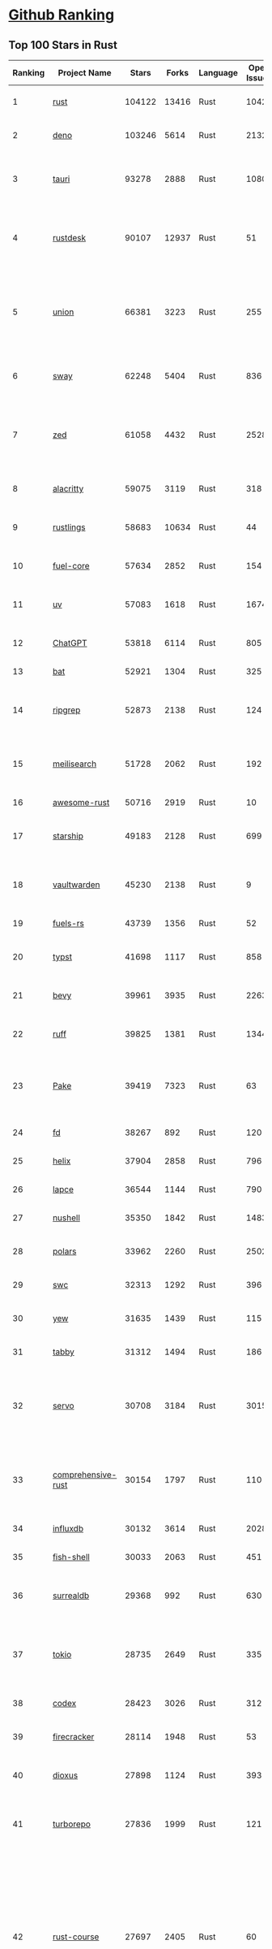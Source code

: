 [Github Ranking](../README.md)
==========

## Top 100 Stars in Rust

| Ranking | Project Name | Stars | Forks | Language | Open Issues | Description | Last Commit |
| ------- | ------------ | ----- | ----- | -------- | ----------- | ----------- | ----------- |
| 1 | [rust](https://github.com/rust-lang/rust) | 104122 | 13416 | Rust | 10424 | Empowering everyone to build reliable and efficient software. | 2025-06-07T18:28:17Z |
| 2 | [deno](https://github.com/denoland/deno) | 103246 | 5614 | Rust | 2132 | A modern runtime for JavaScript and TypeScript. | 2025-06-07T03:17:03Z |
| 3 | [tauri](https://github.com/tauri-apps/tauri) | 93278 | 2888 | Rust | 1080 | Build smaller, faster, and more secure desktop and mobile applications with a web frontend. | 2025-06-07T17:14:00Z |
| 4 | [rustdesk](https://github.com/rustdesk/rustdesk) | 90107 | 12937 | Rust | 51 | An open-source remote desktop application designed for self-hosting, as an alternative to TeamViewer. | 2025-06-07T11:21:42Z |
| 5 | [union](https://github.com/unionlabs/union) | 66381 | 3223 | Rust | 255 | The trust-minimized, zero-knowledge bridging protocol, designed for censorship resistance, extremely high security, and usage in decentralized finance. | 2025-06-06T16:49:35Z |
| 6 | [sway](https://github.com/FuelLabs/sway) | 62248 | 5404 | Rust | 836 | 🌴 Empowering everyone to build reliable and efficient smart contracts. | 2025-06-07T16:14:06Z |
| 7 | [zed](https://github.com/zed-industries/zed) | 61058 | 4432 | Rust | 2528 | Code at the speed of thought – Zed is a high-performance, multiplayer code editor from the creators of Atom and Tree-sitter. | 2025-06-07T19:02:21Z |
| 8 | [alacritty](https://github.com/alacritty/alacritty) | 59075 | 3119 | Rust | 318 | A cross-platform, OpenGL terminal emulator. | 2025-05-31T01:29:24Z |
| 9 | [rustlings](https://github.com/rust-lang/rustlings) | 58683 | 10634 | Rust | 44 | :crab: Small exercises to get you used to reading and writing Rust code! | 2025-06-03T08:32:01Z |
| 10 | [fuel-core](https://github.com/FuelLabs/fuel-core) | 57634 | 2852 | Rust | 154 | Rust full node implementation of the Fuel v2 protocol. | 2025-06-06T07:21:55Z |
| 11 | [uv](https://github.com/astral-sh/uv) | 57083 | 1618 | Rust | 1674 | An extremely fast Python package and project manager, written in Rust. | 2025-06-07T12:02:44Z |
| 12 | [ChatGPT](https://github.com/lencx/ChatGPT) | 53818 | 6114 | Rust | 805 | 🔮 ChatGPT Desktop Application (Mac, Windows and Linux) | 2024-08-29T17:58:11Z |
| 13 | [bat](https://github.com/sharkdp/bat) | 52921 | 1304 | Rust | 325 | A cat(1) clone with wings. | 2025-06-02T16:50:38Z |
| 14 | [ripgrep](https://github.com/BurntSushi/ripgrep) | 52873 | 2138 | Rust | 124 | ripgrep recursively searches directories for a regex pattern while respecting your gitignore | 2025-05-30T12:30:52Z |
| 15 | [meilisearch](https://github.com/meilisearch/meilisearch) | 51728 | 2062 | Rust | 192 | A lightning-fast search engine API bringing AI-powered hybrid search to your sites and applications. | 2025-06-06T10:33:06Z |
| 16 | [awesome-rust](https://github.com/rust-unofficial/awesome-rust) | 50716 | 2919 | Rust | 10 | A curated list of Rust code and resources. | 2025-06-01T17:41:02Z |
| 17 | [starship](https://github.com/starship/starship) | 49183 | 2128 | Rust | 699 | ☄🌌️  The minimal, blazing-fast, and infinitely customizable prompt for any shell! | 2025-06-07T11:25:27Z |
| 18 | [vaultwarden](https://github.com/dani-garcia/vaultwarden) | 45230 | 2138 | Rust | 9 | Unofficial Bitwarden compatible server written in Rust, formerly known as bitwarden_rs | 2025-06-02T19:47:12Z |
| 19 | [fuels-rs](https://github.com/FuelLabs/fuels-rs) | 43739 | 1356 | Rust | 52 | Fuel Network Rust SDK | 2025-06-06T20:58:59Z |
| 20 | [typst](https://github.com/typst/typst) | 41698 | 1117 | Rust | 858 | A new markup-based typesetting system that is powerful and easy to learn. | 2025-06-07T05:27:58Z |
| 21 | [bevy](https://github.com/bevyengine/bevy) | 39961 | 3935 | Rust | 2263 | A refreshingly simple data-driven game engine built in Rust | 2025-06-06T22:37:25Z |
| 22 | [ruff](https://github.com/astral-sh/ruff) | 39825 | 1381 | Rust | 1344 | An extremely fast Python linter and code formatter, written in Rust. | 2025-06-07T18:39:12Z |
| 23 | [Pake](https://github.com/tw93/Pake) | 39419 | 7323 | Rust | 63 | 🤱🏻 Turn any webpage into a desktop app with Rust.  🤱🏻 利用 Rust 轻松构建轻量级多端桌面应用 | 2025-03-25T12:35:16Z |
| 24 | [fd](https://github.com/sharkdp/fd) | 38267 | 892 | Rust | 120 | A simple, fast and user-friendly alternative to 'find' | 2025-06-02T06:34:50Z |
| 25 | [helix](https://github.com/helix-editor/helix) | 37904 | 2858 | Rust | 796 | A post-modern modal text editor. | 2025-06-07T02:57:22Z |
| 26 | [lapce](https://github.com/lapce/lapce) | 36544 | 1144 | Rust | 790 | Lightning-fast and Powerful Code Editor written in Rust | 2025-06-07T00:50:35Z |
| 27 | [nushell](https://github.com/nushell/nushell) | 35350 | 1842 | Rust | 1483 | A new type of shell | 2025-06-07T16:46:02Z |
| 28 | [polars](https://github.com/pola-rs/polars) | 33962 | 2260 | Rust | 2502 | Dataframes powered by a multithreaded, vectorized query engine, written in Rust | 2025-06-07T10:30:17Z |
| 29 | [swc](https://github.com/swc-project/swc) | 32313 | 1292 | Rust | 396 | Rust-based platform for the Web | 2025-06-06T18:40:59Z |
| 30 | [yew](https://github.com/yewstack/yew) | 31635 | 1439 | Rust | 115 | Rust / Wasm framework for creating reliable and efficient web applications | 2025-06-01T03:26:00Z |
| 31 | [tabby](https://github.com/TabbyML/tabby) | 31312 | 1494 | Rust | 186 | Self-hosted AI coding assistant | 2025-06-05T20:03:20Z |
| 32 | [servo](https://github.com/servo/servo) | 30708 | 3184 | Rust | 3015 | Servo aims to empower developers with a lightweight, high-performance alternative for embedding web technologies in applications. | 2025-06-07T17:25:41Z |
| 33 | [comprehensive-rust](https://github.com/google/comprehensive-rust) | 30154 | 1797 | Rust | 110 | This is the Rust course used by the Android team at Google. It provides you the material to quickly teach Rust. | 2025-06-03T15:58:44Z |
| 34 | [influxdb](https://github.com/influxdata/influxdb) | 30132 | 3614 | Rust | 2028 | Scalable datastore for metrics, events, and real-time analytics | 2025-06-07T02:51:15Z |
| 35 | [fish-shell](https://github.com/fish-shell/fish-shell) | 30033 | 2063 | Rust | 451 | The user-friendly command line shell. | 2025-06-07T15:08:41Z |
| 36 | [surrealdb](https://github.com/surrealdb/surrealdb) | 29368 | 992 | Rust | 630 | A scalable, distributed, collaborative, document-graph database, for the realtime web | 2025-06-07T09:29:37Z |
| 37 | [tokio](https://github.com/tokio-rs/tokio) | 28735 | 2649 | Rust | 335 | A runtime for writing reliable asynchronous applications with Rust. Provides I/O, networking, scheduling, timers, ... | 2025-06-07T11:10:48Z |
| 38 | [codex](https://github.com/openai/codex) | 28423 | 3026 | Rust | 312 | Lightweight coding agent that runs in your terminal | 2025-06-07T07:07:52Z |
| 39 | [firecracker](https://github.com/firecracker-microvm/firecracker) | 28114 | 1948 | Rust | 53 | Secure and fast microVMs for serverless computing. | 2025-06-05T13:49:28Z |
| 40 | [dioxus](https://github.com/DioxusLabs/dioxus) | 27898 | 1124 | Rust | 393 | Fullstack app framework for web, desktop, mobile, and more. | 2025-06-04T13:43:58Z |
| 41 | [turborepo](https://github.com/vercel/turborepo) | 27836 | 1999 | Rust | 121 | Build system optimized for JavaScript and TypeScript, written in Rust | 2025-06-02T19:25:56Z |
| 42 | [rust-course](https://github.com/sunface/rust-course) | 27697 | 2405 | Rust | 60 | “连续八年成为全世界最受喜爱的语言，无 GC 也无需手动内存管理、极高的性能和安全性、过程/OO/函数式编程、优秀的包管理、JS 未来基石" — 工作之余的第二语言来试试 Rust 吧。本书拥有全面且深入的讲解、生动贴切的示例、德芙般丝滑的内容，这可能是目前最用心的 Rust 中文学习教程 / Book  | 2025-05-27T03:47:44Z |
| 43 | [linera-protocol](https://github.com/linera-io/linera-protocol) | 27338 | 1775 | Rust | 456 | Main repository for the Linera protocol | 2025-06-06T19:15:25Z |
| 44 | [zoxide](https://github.com/ajeetdsouza/zoxide) | 26961 | 638 | Rust | 100 | A smarter cd command. Supports all major shells. | 2025-05-30T23:23:54Z |
| 45 | [iced](https://github.com/iced-rs/iced) | 26743 | 1314 | Rust | 314 | A cross-platform GUI library for Rust, inspired by Elm | 2025-06-07T02:50:59Z |
| 46 | [delta](https://github.com/dandavison/delta) | 26381 | 418 | Rust | 267 | A syntax-highlighting pager for git, diff, grep, and blame output | 2025-05-02T15:41:04Z |
| 47 | [just](https://github.com/casey/just) | 25790 | 550 | Rust | 297 | 🤖 Just a command runner | 2025-06-06T19:32:33Z |
| 48 | [yazi](https://github.com/sxyazi/yazi) | 25608 | 549 | Rust | 38 | 💥 Blazing fast terminal file manager written in Rust, based on async I/O. | 2025-06-05T15:18:49Z |
| 49 | [hyperfine](https://github.com/sharkdp/hyperfine) | 25273 | 401 | Rust | 40 | A command-line benchmarking tool | 2025-05-01T02:03:20Z |
| 50 | [Rocket](https://github.com/rwf2/Rocket) | 25181 | 1597 | Rust | 49 | A web framework for Rust. | 2025-05-04T10:05:41Z |
| 51 | [egui](https://github.com/emilk/egui) | 25055 | 1754 | Rust | 785 | egui: an easy-to-use immediate mode GUI in Rust that runs on both web and native | 2025-06-07T17:24:48Z |
| 52 | [zellij](https://github.com/zellij-org/zellij) | 24475 | 749 | Rust | 1130 | A terminal workspace with batteries included | 2025-06-06T19:37:10Z |
| 53 | [pingora](https://github.com/cloudflare/pingora) | 24326 | 1399 | Rust | 137 | A library for building fast, reliable and evolvable network services. | 2025-05-30T19:11:10Z |
| 54 | [sniffnet](https://github.com/GyulyVGC/sniffnet) | 24319 | 756 | Rust | 33 | Comfortably monitor your Internet traffic 🕵️‍♂️ | 2025-06-07T18:56:59Z |
| 55 | [atuin](https://github.com/atuinsh/atuin) | 24185 | 657 | Rust | 327 | ✨ Magical shell history | 2025-06-05T12:28:41Z |
| 56 | [Rust](https://github.com/TheAlgorithms/Rust) | 24072 | 2394 | Rust | 2 |  All Algorithms implemented in Rust  | 2025-06-05T09:25:27Z |
| 57 | [qdrant](https://github.com/qdrant/qdrant) | 24011 | 1649 | Rust | 329 | Qdrant - High-performance, massive-scale Vector Database and Vector Search Engine for the next generation of AI. Also available in the cloud https://cloud.qdrant.io/ | 2025-06-06T15:51:14Z |
| 58 | [exa](https://github.com/ogham/exa) | 23965 | 662 | Rust | 199 | A modern replacement for ‘ls’. | 2024-09-24T15:18:09Z |
| 59 | [czkawka](https://github.com/qarmin/czkawka) | 23896 | 746 | Rust | 464 | Multi functional app to find duplicates, empty folders, similar images etc. | 2025-05-10T10:51:17Z |
| 60 | [tools](https://github.com/rome/tools) | 23631 | 658 | Rust | 86 | Unified developer tools for JavaScript, TypeScript, and the web | 2023-09-04T08:42:49Z |
| 61 | [actix-web](https://github.com/actix/actix-web) | 23032 | 1744 | Rust | 184 | Actix Web is a powerful, pragmatic, and extremely fast web framework for Rust. | 2025-06-02T09:52:40Z |
| 62 | [difftastic](https://github.com/Wilfred/difftastic) | 22353 | 379 | Rust | 206 | a structural diff that understands syntax 🟥🟩 | 2025-06-01T22:48:19Z |
| 63 | [axum](https://github.com/tokio-rs/axum) | 21842 | 1184 | Rust | 49 | Ergonomic and modular web framework built with Tokio, Tower, and Hyper | 2025-06-03T21:16:37Z |
| 64 | [anki](https://github.com/ankitects/anki) | 21833 | 2358 | Rust | 203 | Anki's shared backend and web components, and the Qt frontend | 2025-06-06T07:43:27Z |
| 65 | [fnm](https://github.com/Schniz/fnm) | 21087 | 550 | Rust | 276 | 🚀 Fast and simple Node.js version manager, built in Rust | 2025-06-07T04:39:10Z |
| 66 | [tree-sitter](https://github.com/tree-sitter/tree-sitter) | 20887 | 1857 | Rust | 165 | An incremental parsing system for programming tools | 2025-06-07T18:41:26Z |
| 67 | [sonic](https://github.com/valeriansaliou/sonic) | 20769 | 600 | Rust | 64 | 🦔 Fast, lightweight & schema-less search backend. An alternative to Elasticsearch that runs on a few MBs of RAM. | 2025-01-06T21:19:17Z |
| 68 | [coreutils](https://github.com/uutils/coreutils) | 20705 | 1489 | Rust | 358 | Cross-platform Rust rewrite of the GNU coreutils | 2025-06-07T17:49:08Z |
| 69 | [wezterm](https://github.com/wezterm/wezterm) | 20617 | 928 | Rust | 1190 | A GPU-accelerated cross-platform terminal emulator and multiplexer written by @wez and implemented in Rust | 2025-06-04T13:02:20Z |
| 70 | [chroma](https://github.com/chroma-core/chroma) | 20312 | 1638 | Rust | 304 | the AI-native open-source embedding database | 2025-06-07T08:28:04Z |
| 71 | [hyperswitch](https://github.com/juspay/hyperswitch) | 20218 | 3242 | Rust | 640 | An open source payments switch written in Rust to make payments fast, reliable and affordable | 2025-06-07T18:41:02Z |
| 72 | [RustPython](https://github.com/RustPython/RustPython) | 20130 | 1315 | Rust | 319 | A Python Interpreter written in Rust | 2025-06-06T14:17:34Z |
| 73 | [xi-editor](https://github.com/xi-editor/xi-editor) | 19819 | 702 | Rust | 135 | A modern editor with a backend written in Rust. | 2024-03-19T00:11:37Z |
| 74 | [wasmer](https://github.com/wasmerio/wasmer) | 19785 | 886 | Rust | 239 | 🚀 Fast, secure, lightweight containers based on WebAssembly | 2025-06-06T13:04:33Z |
| 75 | [mdBook](https://github.com/rust-lang/mdBook) | 19778 | 1736 | Rust | 525 | Create book from markdown files. Like Gitbook but implemented in Rust | 2025-06-02T15:20:33Z |
| 76 | [gitui](https://github.com/gitui-org/gitui) | 19697 | 617 | Rust | 186 | Blazing 💥 fast terminal-ui for git written in rust 🦀 | 2025-05-30T02:50:29Z |
| 77 | [vector](https://github.com/vectordotdev/vector) | 19666 | 1756 | Rust | 1935 | A high-performance observability data pipeline. | 2025-06-05T23:54:01Z |
| 78 | [gleam](https://github.com/gleam-lang/gleam) | 19374 | 823 | Rust | 159 | ⭐️ A friendly language for building type-safe, scalable systems! | 2025-06-06T11:41:03Z |
| 79 | [slint](https://github.com/slint-ui/slint) | 19326 | 680 | Rust | 706 | Slint is an open-source declarative GUI toolkit to build native user interfaces for Rust, C++, JavaScript, or Python apps. | 2025-06-07T12:13:18Z |
| 80 | [biome](https://github.com/biomejs/biome) | 19199 | 598 | Rust | 186 | A toolchain for web projects, aimed to provide functionalities to maintain them. Biome offers formatter and linter, usable via CLI and LSP. | 2025-06-07T13:30:13Z |
| 81 | [Bend](https://github.com/HigherOrderCO/Bend) | 18778 | 462 | Rust | 93 | A massively parallel, high-level programming language | 2025-06-03T17:36:56Z |
| 82 | [relay](https://github.com/facebook/relay) | 18637 | 1854 | Rust | 589 | Relay is a JavaScript framework for building data-driven React applications. | 2025-06-04T22:23:08Z |
| 83 | [cube](https://github.com/cube-js/cube) | 18591 | 1841 | Rust | 632 | 📊 Cube’s universal semantic layer platform is the next evolution of OLAP technology for AI, BI, spreadsheets, and embedded analytics | 2025-06-07T08:26:16Z |
| 84 | [leptos](https://github.com/leptos-rs/leptos) | 18533 | 767 | Rust | 87 | Build fast web applications with Rust. | 2025-06-07T02:02:00Z |
| 85 | [neon](https://github.com/neondatabase/neon) | 18473 | 675 | Rust | 625 | Neon: Serverless Postgres. We separated storage and compute to offer autoscaling, code-like database branching, and scale to zero. | 2025-06-07T16:50:27Z |
| 86 | [spotify-tui](https://github.com/Rigellute/spotify-tui) | 18221 | 541 | Rust | 272 | Spotify for the terminal written in Rust 🚀 | 2024-04-04T15:03:12Z |
| 87 | [candle](https://github.com/huggingface/candle) | 17351 | 1116 | Rust | 425 | Minimalist ML framework for Rust | 2025-06-07T14:02:58Z |
| 88 | [universal-android-debloater](https://github.com/0x192/universal-android-debloater) | 17060 | 885 | Rust | 458 | Cross-platform GUI written in Rust using ADB to debloat non-rooted android devices. Improve your privacy, the security and battery life of your device. | 2024-08-02T16:16:12Z |
| 89 | [ruffle](https://github.com/ruffle-rs/ruffle) | 16744 | 886 | Rust | 5692 | A Flash Player emulator written in Rust | 2025-06-06T21:07:28Z |
| 90 | [diem](https://github.com/diem/diem) | 16696 | 2581 | Rust | 357 | Diem’s mission is to build a trusted and innovative financial network that empowers people and businesses around the world. | 2025-05-13T05:57:59Z |
| 91 | [SpacetimeDB](https://github.com/clockworklabs/SpacetimeDB) | 16676 | 566 | Rust | 377 | Multiplayer at the speed of light | 2025-06-07T01:08:08Z |
| 92 | [RustScan](https://github.com/bee-san/RustScan) | 16610 | 1123 | Rust | 26 | 🤖 The Modern Port Scanner 🤖 | 2025-06-05T09:34:06Z |
| 93 | [wasmtime](https://github.com/bytecodealliance/wasmtime) | 16477 | 1434 | Rust | 720 | A lightweight WebAssembly runtime that is fast, secure, and standards-compliant | 2025-06-07T01:08:02Z |
| 94 | [pyxel](https://github.com/kitao/pyxel) | 16372 | 886 | Rust | 11 | A retro game engine for Python | 2025-06-07T15:41:47Z |
| 95 | [book](https://github.com/rust-lang/book) | 16212 | 3651 | Rust | 169 | The Rust Programming Language | 2025-06-03T21:08:13Z |
| 96 | [mise](https://github.com/jdx/mise) | 15926 | 522 | Rust | 25 | dev tools, env vars, task runner | 2025-06-07T00:15:54Z |
| 97 | [tikv](https://github.com/tikv/tikv) | 15876 | 2190 | Rust | 1220 | Distributed transactional key-value database, originally created to complement TiDB | 2025-06-07T07:29:36Z |
| 98 | [jj](https://github.com/jj-vcs/jj) | 15853 | 532 | Rust | 484 | A Git-compatible VCS that is both simple and powerful | 2025-06-07T18:02:07Z |
| 99 | [navi](https://github.com/denisidoro/navi) | 15831 | 530 | Rust | 90 | An interactive cheatsheet tool for the command-line | 2025-06-01T19:23:05Z |
| 100 | [eza](https://github.com/eza-community/eza) | 15718 | 298 | Rust | 201 | A modern alternative to ls | 2025-05-30T15:54:18Z |

